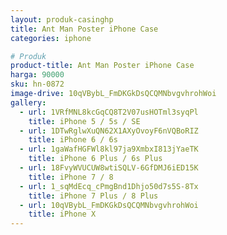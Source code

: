 ```yaml
---
layout: produk-casinghp
title: Ant Man Poster iPhone Case
categories: iphone

# Produk
product-title: Ant Man Poster iPhone Case
harga: 90000
sku: hn-0872
image-drive: 10qVBybL_FmDKGkDsQCQMNbvgvhrohWoi
gallery:
  - url: 1VRfMNL8kcGqCQ8T2V07usHOTml3syqPl
    title: iPhone 5 / 5s / SE
  - url: 1DTwRglwXuQN62X1AXyOvoyF6nVQBoRIZ
    title: iPhone 6 / 6s
  - url: 1gaWafHGFWl8kl97ja9XmbxI813jYaeTK
    title: iPhone 6 Plus / 6s Plus
  - url: 18FvyWVUCUW8wtiSQLV-6GfDMJ6iED15K
    title: iPhone 7 / 8
  - url: 1_sqMdEcq_cPmgBnd1Dhjo50d7s5S-8Tx
    title: iPhone 7 Plus / 8 Plus
  - url: 10qVBybL_FmDKGkDsQCQMNbvgvhrohWoi
    title: iPhone X
---
```

